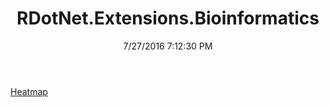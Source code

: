 ﻿---
title: RDotNet.Extensions.Bioinformatics
date: 7/27/2016 7:12:30 PM
---

[Heatmap](T-RDotNet.Extensions.Bioinformatics.Heatmap.html)
